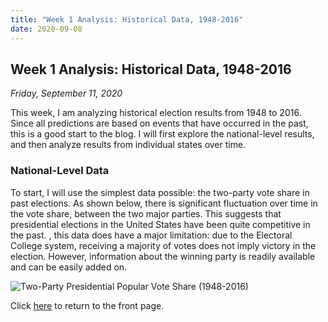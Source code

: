 ```yaml
---
title: "Week 1 Analysis: Historical Data, 1948-2016"
date: 2020-09-08
---
```

## Week 1 Analysis: Historical Data, 1948-2016
*Friday, September 11, 2020*

This week, I am analyzing historical election results from 1948 to 2016. Since all predictions are based on events that have occurred in the past, this is a good start to the blog. I will first explore the national-level results, and then analyze results from individual states over time.

### National-Level Data
To start, I will use the simplest data possible: the two-party vote share in past elections. As shown below, there is significant fluctuation over time in the vote share, between the two major parties. This suggests that presidential elections in the United States have been quite competitive in the past.  , this data does have a major limitation: due to the Electoral College system, receiving a majority of votes does not imply victory in the election. However, information about the winning party is readily available and can be easily added on.

![Two-Party Presidential Popular Vote Share (1948-2016)](../figures/PV_national_historical.png)

Click [here](https://yanxifang.github.io/Gov-1347/) to return to the front page.
